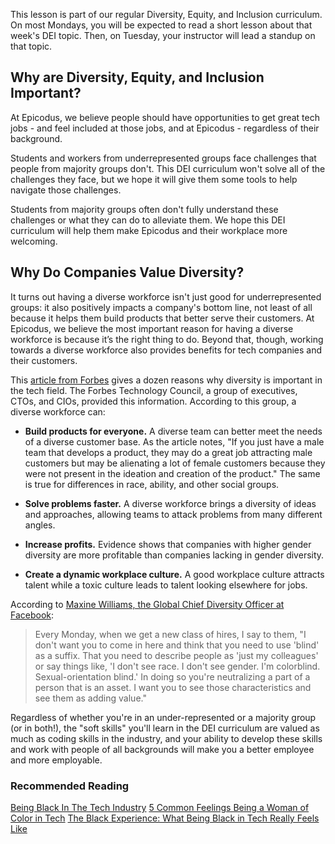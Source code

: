 This lesson is part of our regular Diversity, Equity, and Inclusion curriculum. On most Mondays, you will be expected to read a short lesson about that week's DEI topic. Then, on Tuesday, your instructor will lead a standup on that topic.

## Why are Diversity, Equity, and Inclusion Important?

At Epicodus, we believe people should have opportunities to get great tech jobs - and feel included at those jobs, and at Epicodus - regardless of their background. 

Students and workers from underrepresented groups face challenges that people from majority groups don't. This DEI curriculum won't solve all of the challenges they face, but we hope it will give them some tools to help navigate those challenges.

Students from majority groups often don't fully understand these challenges or what they can do to alleviate them. We hope this DEI curriculum will help them make Epicodus and their workplace more welcoming.

## Why Do Companies Value Diversity?

It turns out having a diverse workforce isn't just good for underrepresented groups: it also positively impacts a company's bottom line, not least of all because it helps them build products that better serve their customers. At Epicodus, we believe the most important reason for having a diverse workforce is because it’s the right thing to do. Beyond that, though, working towards a diverse workforce also provides benefits for tech companies and their customers.

This [article from Forbes](https://www.forbes.com/sites/forbestechcouncil/2018/07/12/12-ways-diversity-makes-a-difference-in-tech/#67bf08812bc6) gives a dozen reasons why diversity is important in the tech field. The Forbes Technology Council, a group of executives, CTOs, and CIOs, provided this information. According to this group, a diverse workforce can:

* **Build products for everyone.** A diverse team can better meet the needs of a diverse customer base. As the article notes, "If you just have a male team that develops a product, they may do a great job attracting male customers but may be alienating a lot of female customers because they were not present in the ideation and creation of the product." The same is true for differences in race, ability, and other social groups.

* **Solve problems faster.** A diverse workforce brings a diversity of ideas and approaches, allowing teams to attack problems from many different angles.

* **Increase profits.** Evidence shows that companies with higher gender diversity are more profitable than companies lacking in gender diversity.

* **Create a dynamic workplace culture.** A good workplace culture attracts talent while a toxic culture leads to talent looking elsewhere for jobs.

According to [Maxine Williams, the Global Chief Diversity Officer at Facebook](https://www.businessinsider.com/facebooks-2016-strategy-for-improving-diversity-2016-1):

> Every Monday, when we get a new class of hires, I say to them, "I don't want you to come in here and think that you need to use 'blind' as a suffix. That you need to describe people as 'just my colleagues' or say things like, 'I don't see race. I don't see gender. I'm colorblind. Sexual-orientation blind.' In doing so you're neutralizing a part of a person that is an asset. I want you to see those characteristics and see them as adding value."

Regardless of whether you're in an under-represented or a majority group (or in both!), the "soft skills" you'll learn in the DEI curriculum are valued as much as coding skills in the industry, and your ability to develop these skills and work with people of all backgrounds will make you a better employee and more employable.

### Recommended Reading

[Being Black In The Tech Industry](https://www.npr.org/2016/02/28/468483901/being-black-in-the-tech-industry)
[5 Common Feelings Being a Woman of Color in Tech](https://code.likeagirl.io/5-common-feelings-being-a-woman-of-color-in-tech-d8e9391b5d48)
[The Black Experience: What Being Black in Tech Really Feels Like](https://blog.usejournal.com/the-black-experience-what-being-black-in-tech-really-feels-like-e3574ba28280)
